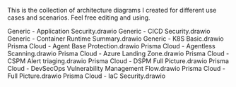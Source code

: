 This is the collection of architecture diagrams I created for different use cases and scenarios. Feel free editing and using.

Generic - Application Security.drawio
Generic - CICD Security.drawio
Generic - Container Runtime Summary.drawio
Generic - K8S Basic.drawio
Prisma Cloud - Agent Base Protection.drawio
Prisma Cloud - Agentless Scanning.drawio
Prisma Cloud - Azure Landing Zone.drawio
Prisma Cloud - CSPM Alert triaging.drawio
Prisma Cloud - DSPM Full Picture.drawio
Prisma Cloud - DevSecOps Vulnerability Management Flow.drawio
Prisma Cloud - Full Picture.drawio
Prisma Cloud - IaC Security.drawio

